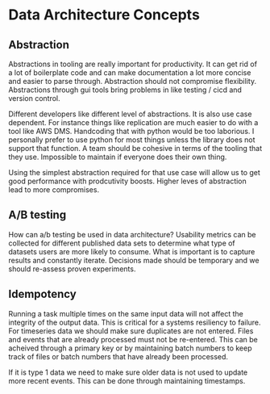 # Data Architecture Concepts

## Abstraction

Abstractions in tooling are really important for productivity. It can get rid of a lot of boilerplate code and can make documentation a lot more concise and easier to parse through. Abstraction should not compromise flexibility. Abstractions through gui tools bring problems in like testing / cicd and version control.

Different developers like different level of abstractions. It is also use case dependent. For instance things like replication are much easier to do with a tool like AWS DMS. Handcoding that with python would be too laborious. I personally prefer to use python for most things unless the library does not support that function. A team should be cohesive in terms of the tooling that they use. Impossible to maintain if everyone does their own thing.

Using the simplest abstraction required for that use case will allow us to get good performance with prodcutivity boosts. Higher leves of abstraction lead to more compromises.

## A/B testing

How can a/b testing be used in data architecture? Usability metrics can be collected for different published data sets to determine what type of datasets users are more likely to consume. What is important is to capture results and constantly iterate. Decisions made should be temporary and we should re-assess proven experiments.

## Idempotency

Running a task multiple times on the same input data will not affect the integrity of the output data. This is critical for a systems resiliency to failure. For timeseries data we should make sure duplicates are not entered. Files and events that are already processed must not be re-entered. This can be acheived through a primary key or by maintaining batch numbers to keep track of files or batch numbers that have already been processed. 

If it is type 1 data we need to make sure older data is not used to update more recent events. This can be done through maintaining timestamps.

